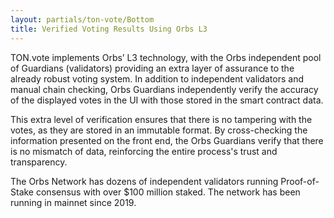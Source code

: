 ```yaml
---
layout: partials/ton-vote/Bottom
title: Verified Voting Results Using Orbs L3
---
```



TON.vote implements Orbs’ L3 technology, with the Orbs independent pool of Guardians (validators) providing an extra layer of assurance to the already robust voting system. In addition to independent validators and manual chain checking, Orbs Guardians independently verify the accuracy of the displayed votes in the UI with those stored in the smart contract data. 

This extra level of verification ensures that there is no tampering with the votes, as they are stored in an immutable format. By cross-checking the information presented on the front end, the Orbs Guardians verify that there is no mismatch of data, reinforcing the entire process's trust and transparency.

The Orbs Network has dozens of independent validators running Proof-of-Stake consensus with over $100 million staked. The network has been running in mainnet since 2019.
